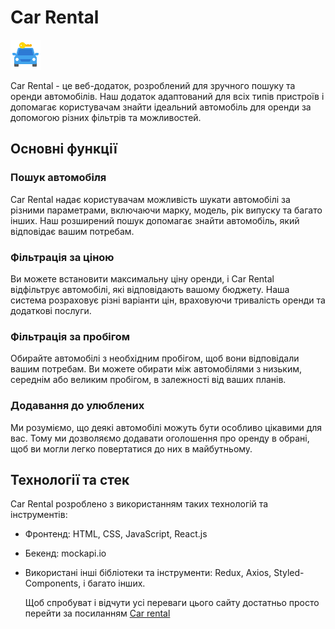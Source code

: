 # Car Rental

![Car Rental Logo](./src/pictures/logo/car-key.png)

Car Rental - це веб-додаток, розроблений для зручного пошуку та оренди
автомобілів. Наш додаток адаптований для всіх типів пристроїв і допомагає
користувачам знайти ідеальний автомобіль для оренди за допомогою різних фільтрів
та можливостей.

## Основні функції

### Пошук автомобіля

Car Rental надає користувачам можливість шукати автомобілі за різними
параметрами, включаючи марку, модель, рік випуску та багато інших. Наш
розширений пошук допомагає знайти автомобіль, який відповідає вашим потребам.

### Фільтрація за ціною

Ви можете встановити максимальну ціну оренди, і Car Rental відфільтрує
автомобілі, які відповідають вашому бюджету. Наша система розраховує різні
варіанти цін, враховуючи тривалість оренди та додаткові послуги.

### Фільтрація за пробігом

Обирайте автомобілі з необхідним пробігом, щоб вони відповідали вашим потребам.
Ви можете обирати між автомобілями з низьким, середнім або великим пробігом, в
залежності від ваших планів.

### Додавання до улюблених

Ми розуміємо, що деякі автомобілі можуть бути особливо цікавими для вас. Тому ми
дозволяємо додавати оголошення про оренду в обрані, щоб ви могли легко
повертатися до них в майбутньому.

## Технології та стек

Car Rental розроблено з використанням таких технологій та інструментів:

- Фронтенд: HTML, CSS, JavaScript, React.js
- Бекенд: mockapi.io
- Використані інші бібліотеки та інструменти: Redux, Axios, Styled-Components, і багато
  інших.

  Щоб спробуват і відчути усі переваги цього сайту достатньо просто перейти за посиланням  [Сar rental]([https://www.carrental.com](https://oandrijchuk.github.io/rental_car)https://oandrijchuk.github.io/rental_car)
